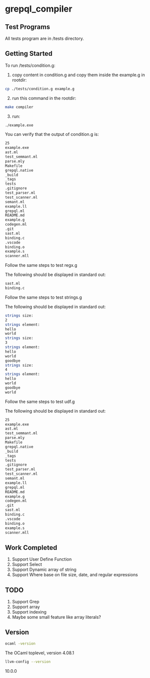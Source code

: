 # grepql_compiler

## Test Programs

All tests program are in /tests directory. 


## Getting Started

To run /tests/condition.g:

1. copy content in condition.g and copy them inside the example.g in rootdir:

```bash
cp ./tests/condition.g example.g
```

2. run this command in the rootdir: 

```bash
make compiler
```

3. run:

```bash
./example.exe
```

You can verify that the output of condition.g is:

```bash
25
example.exe
ast.ml
test_semmant.ml
parse.mly
Makefile
grepql.native
_build
_tags
tests
.gitignore
test_parser.ml
test_scanner.ml
semant.ml
example.ll
grepql.ml
README.md
example.g
codegen.ml
.git
sast.ml
binding.c
.vscode
binding.o
example.s
scanner.mll
```


Follow the same steps to test regx.g

The following should be displayed in standard out:

```bash
sast.ml
binding.c
```

Follow the same steps to test strings.g

The following should be displayed in standard out:

```bash
strings size:
2
strings element:
hello
world
strings size:
3
strings element:
hello
world
goodbye
strings size:
4
strings element:
hello
world
goodbye
world
```

Follow the same steps to test udf.g

The following should be displayed in standard out:

```bash
25
example.exe
ast.ml
test_semmant.ml
parse.mly
Makefile
grepql.native
_build
_tags
tests
.gitignore
test_parser.ml
test_scanner.ml
semant.ml
example.ll
grepql.ml
README.md
example.g
codegen.ml
.git
sast.ml
binding.c
.vscode
binding.o
example.s
scanner.mll
```

## Work Completed

1. Support User Define Function
2. Support Select 
3. Support Dynamic array of string
4. Support Where base on file size, date, and regular expressions


## TODO

1. Support Grep        
2. Support array
3. Support indexing
4. Maybe some small feature like array literals?

## Version

```bash
ocaml -version
```
The OCaml toplevel, version 4.08.1

```bash
llvm-config --version
```
10.0.0










